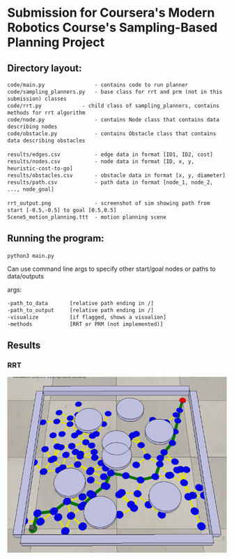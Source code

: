# Submission for Coursera's Modern Robotics Course's Sampling-Based Planning Project


## Directory layout:
	
	code/main.py                - contains code to run planner
	code/sampling_planners.py   - base class for rrt and prm (not in this submission) classes
	code/rrt.py	            - child class of sampling_planners, contains methods for rrt algorithm
	code/node.py	            - contains Node class that contains data describing nodes
	code/obstacle.py            - contains Obstacle class that contains data describing obstacles

	results/edges.csv           - edge data in format [ID1, ID2, cost]
	results/nodes.csv           - node data in format [ID, x, y, heuristic-cost-to-go]
	results/obstacles.csv       - obstacle data in format [x, y, diameter]
	results/path.csv            - path data in format [node_1, node_2, ..., node_goal]

	rrt_output.png              - screenshot of sim showing path from start [-0.5,-0.5] to goal [0.5,0.5]
	Scene5_motion_planning.ttt  - motion planning scene


## Running the program:
`python3 main.py`

Can use command line args to specify other start/goal nodes or paths to data/outputs
        
args:

	-path_to_data       [relative path ending in /]
	-path_to_output     [relative path ending in /]
	-visualize          [if flagged, shows a visualion]
	-methods            [RRT or PRM (not implemented)]

## Results
### RRT
![rrt_results](rrt_output.png)
